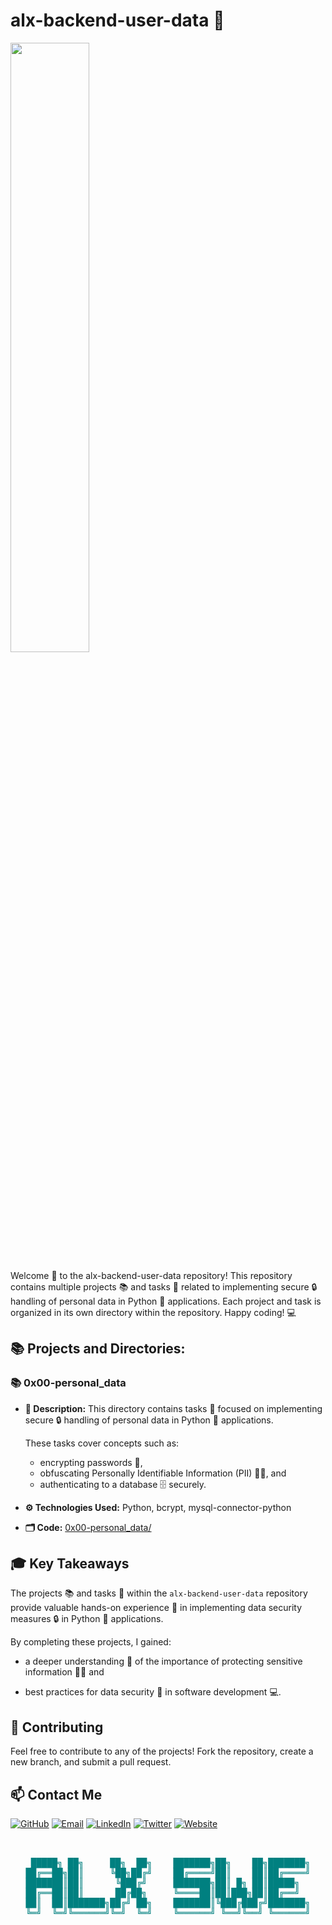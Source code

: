 # alx-backend-user-data 🚀

<img src="https://i.imgflip.com/4ccvuv.png" width="50%">

Welcome 🙏 to the alx-backend-user-data repository! This repository contains multiple projects 📚 and tasks 📝 related to implementing secure 🔒 handling of personal data in Python 🐍 applications. Each project and task is organized in its own directory within the repository. Happy coding! 💻

## 📚 Projects and Directories:

### 📚 0x00-personal_data
- **📃 Description:** This directory contains tasks 📝 focused on implementing secure 🔒 handling of personal data in Python 🐍 applications. 

    These tasks cover concepts such as:
     - encrypting passwords 🔐, 
     - obfuscating Personally Identifiable Information (PII) 🕵️‍♀️, and 
     - authenticating to a database 🗄️ securely.
- **⚙️ Technologies Used:** Python, bcrypt, mysql-connector-python
- **🗂️ Code:** [0x00-personal_data/](./0x00-personal_data)

## 🎓 Key Takeaways

The projects 📚 and tasks 📝 within the `alx-backend-user-data` repository provide valuable hands-on experience 👐 in implementing data security measures 🔒 in Python 🐍 applications. 

By completing these projects, I gained: 

- a deeper understanding 🧠 of the importance of protecting sensitive information 🕵️‍♀️ and 

- best practices for data security 🔐 in software development 💻.

## 🤝 Contributing
Feel free to contribute to any of the projects! Fork the repository, create a new branch, and submit a pull request.


 ## 📫 Contact Me

[![GitHub](https://img.shields.io/badge/GitHub-100000?style=for-the-badge&logo=github&logoColor=white)](https://github.com/BinyamMamo)
[![Email](https://img.shields.io/badge/Email-D14836?style=for-the-badge&logo=gmail&logoColor=white)](mailto:binyammamo01@gmail.com)
[![LinkedIn](https://img.shields.io/badge/LinkedIn-0077B5?style=for-the-badge&logo=linkedin&logoColor=white)](https://linkedin.com/in/binyammamo)
[![Twitter](https://img.shields.io/badge/Twitter-1DA1F2?style=for-the-badge&logo=twitter&logoColor=white)](#)
[![Website](https://img.shields.io/badge/Website-000000?style=for-the-badge&logo=About.me&logoColor=white)](https://binyammamo.github.io)

<pre id="banner" style="color: teal" align="center">


 █████╗ ██╗     ██╗  ██╗    ███████╗██╗    ██╗███████╗
██╔══██╗██║     ╚██╗██╔╝    ██╔════╝██║    ██║██╔════╝
███████║██║      ╚███╔╝     ███████╗██║ █╗ ██║█████╗  
██╔══██║██║      ██╔██╗     ╚════██║██║███╗██║██╔══╝  
██║  ██║███████╗██╔╝ ██╗    ███████║╚███╔███╔╝███████╗
╚═╝  ╚═╝╚══════╝╚═╝  ╚═╝    ╚══════╝ ╚══╝╚══╝ ╚══════╝
                                                      
</pre>
